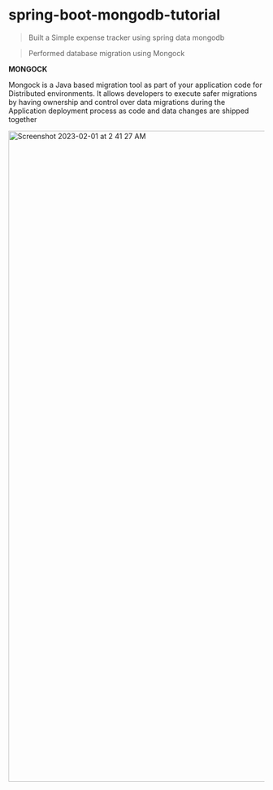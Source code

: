 # spring-boot-mongodb-tutorial
> Built a Simple expense tracker using spring data mongodb

> Performed database migration using Mongock


**MONGOCK**

Mongock is a Java based migration tool as part of your application code for Distributed environments. It allows developers to execute safer migrations by having ownership and control over data migrations during the Application deployment process as code and data changes are shipped together

<img width="1280" alt="Screenshot 2023-02-01 at 2 41 27 AM" src="https://user-images.githubusercontent.com/20769961/215884810-d2c12430-4838-41f5-a644-aa304d054172.png">

